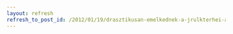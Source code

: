 ```yaml
---
layout: refresh
refresh_to_post_id: /2012/01/19/drasztikusan-emelkednek-a-jrulkterhei-a-korhatr-alatti-nyugdjas-vllalkozknak
---
```

